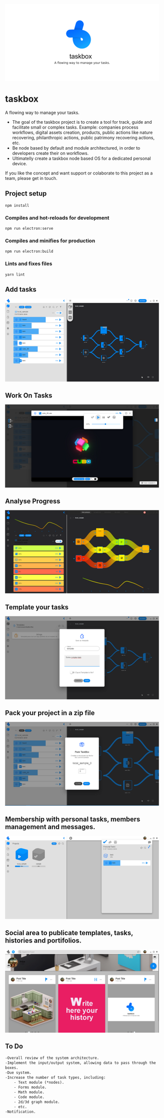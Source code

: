 ![Taskbox Logo](public/img/social_media_1280_640.png)

#   taskbox
A flowing way to manage your tasks.

- The goal of the taskbox project is to create a tool for track, guide and facilitate small or complex tasks. Example: companies process workflows, digital assets creation, products, public actions like nature recovering, philanthropic actions, public patrimony recovering actions, etc.
- Be node based by default and module architectured, in order to developers create their on workflows.
- Ultimatelly create a taskbox node based OS for a dedicated personal device.

If you like the concept and want support or colaborate to this project as a team, please get in touch.

## Project setup
```
npm install
```

### Compiles and hot-reloads for development
```
npm run electron:serve
```

### Compiles and minifies for production
```
npm run electron:build
```

### Lints and fixes files
```
yarn lint
```

## Add tasks
![Add Tasks](public/img/readme_addtasks.png)

## Work On Tasks
![Work On Tasks](public/img/readme_workontasks.png)

## Analyse Progress
![Analyse](public/img/readme_analyse.png)

## Template your tasks
![Template it](public/img/readme_template.png)

## Pack your project in a zip file
![Pack it](public/img/readme_pack.png)

## Membership with personal tasks, members management and messages.
![Membership](public/img/readme_membership.png)

## Social area to publicate templates, tasks, histories and portifolios.
![Social](public/img/readme_social.png)

## To Do
```
-Overall review of the system architecture. 
-Implement the input/output system, allowing data to pass through the boxes.
-Due system.
-Increase the number of task types, including:
    - Text module (*nodes).
    - Forms module.
    - Math module.
    - Code module.
    - 2d/3d graph module.
    - etc.
-Notification.
```

